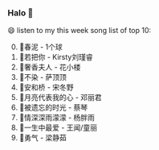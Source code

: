 

### Halo 👋

😄 listen to my this week song list of top 10:

0. 🌈春泥 - 1个球
1. 🌈若把你 - Kirsty刘瑾睿
2. 🌈奢香夫人 - 花小楼
3. 🌈不染 - 萨顶顶
4. 🌈安和桥 - 宋冬野
5. 🌈月亮代表我的心 - 邓丽君
6. 🌈被遗忘的时光 - 蔡琴
7. 🌈情深深雨濛濛 - 杨胖雨
8. 🌈一生中最爱 - 王闻/童丽
9. 🌈勇气 - 梁静茹

